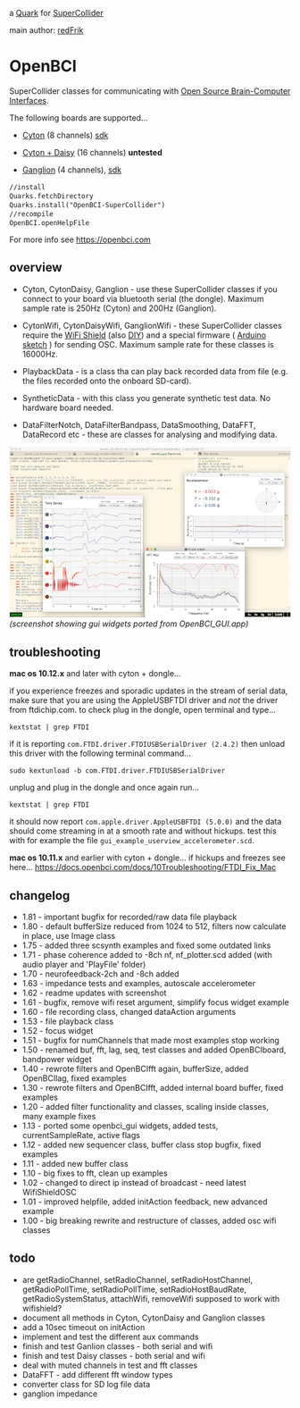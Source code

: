 a [Quark](https://supercollider-quarks.github.io/quarks/) for [SuperCollider](https://supercollider.github.io)

main author: [redFrik](https://github.com/redFrik)

# OpenBCI
SuperCollider classes for communicating with [Open Source Brain-Computer Interfaces](https://openbci.com).

The following boards are supported...

* [Cyton](https://docs.openbci.com/docs/02Cyton/CytonLanding) (8 channels) [sdk](https://docs.openbci.com/docs/02Cyton/CytonSDK)

* [Cyton + Daisy](https://docs.openbci.com/docs/02Cyton/CytonSpecs#openbci-daisy-module) (16 channels) **untested**

* [Ganglion](https://docs.openbci.com/docs/03Ganglion/GanglionLanding) (4 channels), [sdk](https://docs.openbci.com/docs/03Ganglion/GanglionSDK)

```supercollider
//install
Quarks.fetchDirectory
Quarks.install("OpenBCI-SuperCollider")
//recompile
OpenBCI.openHelpFile
```

For more info see https://openbci.com

## overview

* Cyton, CytonDaisy, Ganglion - use these SuperCollider classes if you connect to your board via bluetooth serial (the dongle). Maximum sample rate is 250Hz (Cyton) and 200Hz (Ganglion).

* CytonWifi, CytonDaisyWifi, GanglionWifi - these SuperCollider classes require the [WiFi Shield](https://docs.openbci.com/docs/05ThirdParty/03-WiFiShield/WiFiLanding) (also [DIY](https://fredrikolofsson.com/f0blog/openbci-wifi-shield-diy/)) and a special firmware ( [Arduino sketch](https://github.com/redFrik/OpenBCI_WIFI/blob/OpenSoundControl/examples/WifiShieldOSC/WifiShieldOSC.ino) ) for sending OSC. Maximum sample rate for these classes is 16000Hz.

* PlaybackData - is a class tha can play back recorded data from file (e.g. the files recorded onto the onboard SD-card).

* SyntheticData - with this class you generate synthetic test data. No hardware board needed.

* DataFilterNotch, DataFilterBandpass, DataSmoothing, DataFFT, DataRecord etc - these are classes for analysing and modifying data.

![screenshot-openbci](screenshot-openbci.png?raw=true "OpenBCI-screenshot")
_(screenshot showing gui widgets ported from OpenBCI_GUI.app)_

## troubleshooting

**mac os 10.12.x** and later with cyton + dongle...

if you experience freezes and sporadic updates in the stream of serial data, make sure that you are using the AppleUSBFTDI driver and *not* the driver from ftdichip.com.
to check plug in the dongle, open terminal and type...
```
kextstat | grep FTDI
```
if it is reporting `com.FTDI.driver.FTDIUSBSerialDriver (2.4.2)` then unload this driver with the following terminal command...
```
sudo kextunload -b com.FTDI.driver.FTDIUSBSerialDriver
```
unplug and plug in the dongle and once again run...
```
kextstat | grep FTDI
```
it should now report `com.apple.driver.AppleUSBFTDI (5.0.0)` and the data should come streaming in at a smooth rate and without hickups. test this with for example the file `gui_example_userview_accelerometer.scd`.

**mac os 10.11.x** and earlier with cyton + dongle...
if hickups and freezes see here... https://docs.openbci.com/docs/10Troubleshooting/FTDI_Fix_Mac

## changelog

* 1.81 - important bugfix for recorded/raw data file playback
* 1.80 - default bufferSize reduced from 1024 to 512, filters now calculate in place, use Image class
* 1.75 - added three scsynth examples and fixed some outdated links
* 1.71 - phase coherence added to -8ch nf, nf_plotter.scd added (with audio player and 'PlayFile' folder)
* 1.70 - neurofeedback-2ch and -8ch added
* 1.63 - impedance tests and examples, autoscale accelerometer
* 1.62 - readme updates with screenshot
* 1.61 - bugfix, remove wifi reset argument, simplify focus widget example
* 1.60 - file recording class, changed dataAction arguments
* 1.53 - file playback class
* 1.52 - focus widget
* 1.51 - bugfix for numChannels that made most examples stop working
* 1.50 - renamed buf, fft, lag, seq, test classes and added OpenBCIboard, bandpower widget
* 1.40 - rewrote filters and OpenBCIfft again, bufferSize, added OpenBCIlag, fixed examples
* 1.30 - rewrote filters and OpenBCIfft, added internal board buffer, fixed examples
* 1.20 - added filter functionality and classes, scaling inside classes, many example fixes
* 1.13 - ported some openbci_gui widgets, added tests, currentSampleRate, active flags
* 1.12 - added new sequencer class, buffer class stop bugfix, fixed examples
* 1.11 - added new buffer class
* 1.10 - big fixes to fft, clean up examples
* 1.02 - changed to direct ip instead of broadcast - need latest WifiShieldOSC
* 1.01 - improved helpfile, added initAction feedback, new advanced example
* 1.00 - big breaking rewrite and restructure of classes, added osc wifi classes

## todo

* are getRadioChannel, setRadioChannel, setRadioHostChannel, getRadioPollTime, setRadioPollTime, setRadioHostBaudRate, getRadioSystemStatus, attachWifi, removeWifi supposed to work with wifishield?
* document all methods in Cyton, CytonDaisy and Ganglion classes
* add a 10sec timeout on initAction
* implement and test the different aux commands
* finish and test Ganlion classes - both serial and wifi
* finish and test Daisy classes - both serial and wifi
* deal with muted channels in test and fft classes
* DataFFT - add different fft window types
* converter class for SD log file data
* ganglion impedance
